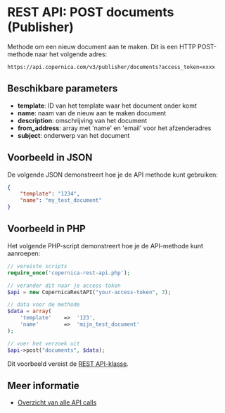 # REST API: POST documents (Publisher)

Methode om een nieuw document aan te maken. Dit is een HTTP POST-methode
naar het volgende adres:

`https://api.copernica.com/v3/publisher/documents?access_token=xxxx`

## Beschikbare parameters

* **template**: ID van het template waar het document onder komt
* **name**: naam van de nieuw aan te maken document 
* **description**: omschrijving van het document
* **from_address**: array met 'name' en 'email' voor het afzenderadres
* **subject**: onderwerp van het document

## Voorbeeld in JSON
De volgende JSON demonstreert hoe je de API methode kunt gebruiken:

```json
{
    "template": "1234",
    "name": "my_test_document"
}
```

## Voorbeeld in PHP

Het volgende PHP-script demonstreert hoe je de API-methode kunt aanroepen:

```php
// vereiste scripts
require_once('copernica-rest-api.php');

// verander dit naar je access token
$api = new CopernicaRestAPI("your-access-token", 3);

// data voor de methode
$data = array(
    'template'    =>  '123',
    'name'        =>  'mijn_test_document'
);

// voer het verzoek uit
$api->post("documents", $data);
```

Dit voorbeeld vereist de [REST API-klasse](rest-php).

## Meer informatie

* [Overzicht van alle API calls](rest-api)
